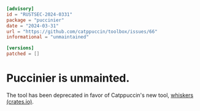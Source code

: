 ```toml
[advisory]
id = "RUSTSEC-2024-0331"
package = "puccinier"
date = "2024-03-31"
url = "https://github.com/catppuccin/toolbox/issues/66"
informational = "unmaintained"

[versions]
patched = []
```

# Puccinier is unmainted.

The tool has been deprecated in favor of Catppuccin's new tool, [whiskers](https://github.com/catppuccin/toolbox/tree/main/whiskers) [(crates.io)](https://crates.io/crates/catppuccin-whiskers).
